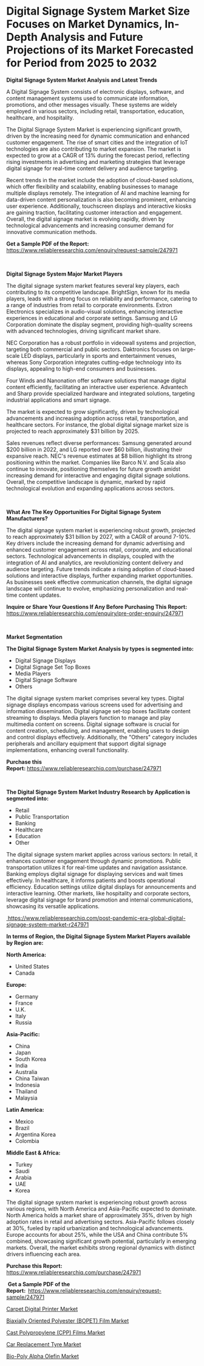 <p><h1>Digital Signage System Market Size Focuses on Market Dynamics, In-Depth Analysis and Future Projections of its Market Forecasted for Period from 2025 to 2032</h1></p><p><strong>Digital Signage System Market Analysis and Latest Trends</strong></p>
<p><p>A Digital Signage System consists of electronic displays, software, and content management systems used to communicate information, promotions, and other messages visually. These systems are widely employed in various sectors, including retail, transportation, education, healthcare, and hospitality. </p><p>The Digital Signage System Market is experiencing significant growth, driven by the increasing need for dynamic communication and enhanced customer engagement. The rise of smart cities and the integration of IoT technologies are also contributing to market expansion. The market is expected to grow at a CAGR of 13% during the forecast period, reflecting rising investments in advertising and marketing strategies that leverage digital signage for real-time content delivery and audience targeting.</p><p>Recent trends in the market include the adoption of cloud-based solutions, which offer flexibility and scalability, enabling businesses to manage multiple displays remotely. The integration of AI and machine learning for data-driven content personalization is also becoming prominent, enhancing user experience. Additionally, touchscreen displays and interactive kiosks are gaining traction, facilitating customer interaction and engagement. Overall, the digital signage market is evolving rapidly, driven by technological advancements and increasing consumer demand for innovative communication methods.</p></p>
<p><strong>Get a Sample PDF of the Report:&nbsp;</strong> <a href="https://www.reliableresearchiq.com/enquiry/request-sample/247971?utm_campaign=1082&utm_medium=2&utm_source=Github&utm_content=ia&utm_term=30032025&utm_id=digital-signage-system">https://www.reliableresearchiq.com/enquiry/request-sample/247971</a></p>
<p>&nbsp;</p>
<p><strong>Digital Signage System Major Market Players</strong></p>
<p><p>The digital signage system market features several key players, each contributing to its competitive landscape. BrightSign, known for its media players, leads with a strong focus on reliability and performance, catering to a range of industries from retail to corporate environments. Extron Electronics specializes in audio-visual solutions, enhancing interactive experiences in educational and corporate settings. Samsung and LG Corporation dominate the display segment, providing high-quality screens with advanced technologies, driving significant market share.</p><p>NEC Corporation has a robust portfolio in videowall systems and projection, targeting both commercial and public sectors. Daktronics focuses on large-scale LED displays, particularly in sports and entertainment venues, whereas Sony Corporation integrates cutting-edge technology into its displays, appealing to high-end consumers and businesses.</p><p>Four Winds and Nanonation offer software solutions that manage digital content efficiently, facilitating an interactive user experience. Advantech and Sharp provide specialized hardware and integrated solutions, targeting industrial applications and smart signage.</p><p>The market is expected to grow significantly, driven by technological advancements and increasing adoption across retail, transportation, and healthcare sectors. For instance, the global digital signage market size is projected to reach approximately $31 billion by 2025.</p><p>Sales revenues reflect diverse performances: Samsung generated around $200 billion in 2022, and LG reported over $60 billion, illustrating their expansive reach. NEC's revenue estimates at $8 billion highlight its strong positioning within the market. Companies like Barco N.V. and Scala also continue to innovate, positioning themselves for future growth amidst increasing demand for interactive and engaging digital signage solutions. Overall, the competitive landscape is dynamic, marked by rapid technological evolution and expanding applications across sectors.</p></p>
<p>&nbsp;</p>
<p><strong>What Are The Key Opportunities For Digital Signage System Manufacturers?</strong></p>
<p><p>The digital signage system market is experiencing robust growth, projected to reach approximately $31 billion by 2027, with a CAGR of around 7-10%. Key drivers include the increasing demand for dynamic advertising and enhanced customer engagement across retail, corporate, and educational sectors. Technological advancements in displays, coupled with the integration of AI and analytics, are revolutionizing content delivery and audience targeting. Future trends indicate a rising adoption of cloud-based solutions and interactive displays, further expanding market opportunities. As businesses seek effective communication channels, the digital signage landscape will continue to evolve, emphasizing personalization and real-time content updates.</p></p>
<p><strong>Inquire or Share Your Questions If Any Before Purchasing This Report:</strong> <a href="https://www.reliableresearchiq.com/enquiry/pre-order-enquiry/247971?utm_campaign=1082&utm_medium=2&utm_source=Github&utm_content=ia&utm_term=30032025&utm_id=digital-signage-system">https://www.reliableresearchiq.com/enquiry/pre-order-enquiry/247971</a></p>
<p>&nbsp;</p>
<p><strong>Market Segmentation</strong></p>
<p><strong>The Digital Signage System Market Analysis by types is segmented into:</strong></p>
<p><ul><li>Digital Signage Displays</li><li>Digital Signage Set Top Boxes</li><li>Media Players</li><li>Digital Signage Software</li><li>Others</li></ul></p>
<p><p>The digital signage system market comprises several key types. Digital signage displays encompass various screens used for advertising and information dissemination. Digital signage set-top boxes facilitate content streaming to displays. Media players function to manage and play multimedia content on screens. Digital signage software is crucial for content creation, scheduling, and management, enabling users to design and control displays effectively. Additionally, the "Others" category includes peripherals and ancillary equipment that support digital signage implementations, enhancing overall functionality.</p></p>
<p><strong>Purchase this Report:&nbsp;</strong><a href="https://www.reliableresearchiq.com/purchase/247971?utm_campaign=1082&utm_medium=2&utm_source=Github&utm_content=ia&utm_term=30032025&utm_id=digital-signage-system">https://www.reliableresearchiq.com/purchase/247971</a></p>
<p>&nbsp;</p>
<p><strong>The Digital Signage System Market Industry Research by Application is segmented into:</strong></p>
<p><ul><li>Retail</li><li>Public Transportation</li><li>Banking</li><li>Healthcare</li><li>Education</li><li>Other</li></ul></p>
<p><p>The digital signage system market applies across various sectors: In retail, it enhances customer engagement through dynamic promotions. Public transportation utilizes it for real-time updates and navigation assistance. Banking employs digital signage for displaying services and wait times effectively. In healthcare, it informs patients and boosts operational efficiency. Education settings utilize digital displays for announcements and interactive learning. Other markets, like hospitality and corporate sectors, leverage digital signage for brand promotion and internal communications, showcasing its versatile applications.</p></p>
<p><a href="https://www.reliableresearchiq.com/post-pandemic-era-global-digital-signage-system-market-r247971?utm_campaign=1082&utm_medium=2&utm_source=Github&utm_content=ia&utm_term=30032025&utm_id=digital-signage-system">&nbsp;https://www.reliableresearchiq.com/post-pandemic-era-global-digital-signage-system-market-r247971</a></p>
<p><strong>In terms of Region, the Digital Signage System Market Players available by Region are:</strong></p>
<p>
    <p> <strong> North America: </strong>
        <ul>
            <li>United States</li>
            <li>Canada</li>
        </ul>
        </p> 
    <p> <strong> Europe: </strong>
        <ul>
            <li>Germany</li>
            <li>France</li>
            <li>U.K.</li>
            <li>Italy</li>
            <li>Russia</li>
        </ul>
        </p> 
    <p> <strong> Asia-Pacific: </strong>
        <ul>
            <li>China</li>
            <li>Japan</li>
            <li>South Korea</li>
            <li>India</li>
            <li>Australia</li>
            <li>China Taiwan</li>
            <li>Indonesia</li>
            <li>Thailand</li>
            <li>Malaysia</li>
        </ul>
        </p> 
    <p> <strong> Latin America: </strong>
        <ul>
            <li>Mexico</li>
            <li>Brazil</li>
            <li>Argentina Korea</li>
            <li>Colombia</li>
        </ul>
        </p> 
    <p> <strong> Middle East & Africa: </strong>
        <ul>
            <li>Turkey</li>
            <li>Saudi</li>
            <li>Arabia</li>
            <li>UAE</li>
            <li>Korea</li>
        </ul>
    </p>
    </p>
<p><p>The digital signage system market is experiencing robust growth across various regions, with North America and Asia-Pacific expected to dominate. North America holds a market share of approximately 35%, driven by high adoption rates in retail and advertising sectors. Asia-Pacific follows closely at 30%, fueled by rapid urbanization and technological advancements. Europe accounts for about 25%, while the USA and China contribute 5% combined, showcasing significant growth potential, particularly in emerging markets. Overall, the market exhibits strong regional dynamics with distinct drivers influencing each area.</p></p>
<p><strong>Purchase this Report: </strong><a href="https://www.reliableresearchiq.com/purchase/247971?utm_campaign=1082&utm_medium=2&utm_source=Github&utm_content=ia&utm_term=30032025&utm_id=digital-signage-system">https://www.reliableresearchiq.com/purchase/247971</a></p>
<p>&nbsp;<strong>Get a Sample PDF of the Report:&nbsp;&nbsp;</strong><a href="https://www.reliableresearchiq.com/enquiry/request-sample/247971?utm_campaign=1082&utm_medium=2&utm_source=Github&utm_content=ia&utm_term=30032025&utm_id=digital-signage-system">https://www.reliableresearchiq.com/enquiry/request-sample/247971</a></p>
<p><strong></strong></p>
<p><p><a href="https://github.com/hayasiorover/Market-Research-Report-List-1/blob/main/carpet-digital-printer-market.md?utm_campaign=1082&utm_medium=2&utm_source=Github&utm_content=ia&utm_term=30032025&utm_id=digital-signage-system">Carpet Digital Printer Market</a></p><p><a href="https://github.com/makzzochil/Market-Research-Report-List-1/blob/main/biaxially-oriented-polyester-bopet-film-market.md?utm_campaign=1082&utm_medium=2&utm_source=Github&utm_content=ia&utm_term=30032025&utm_id=digital-signage-system">Biaxially Oriented Polyester (BOPET) Film Market</a></p><p><a href="https://github.com/janskudiony/Market-Research-Report-List-1/blob/main/cast-polypropylene-cpp-films-market.md?utm_campaign=1082&utm_medium=2&utm_source=Github&utm_content=ia&utm_term=30032025&utm_id=digital-signage-system">Cast Polypropylene (CPP) Films Market</a></p><p><a href="https://github.com/mronmizoe/Market-Research-Report-List-1/blob/main/car-replacement-tyre-market.md?utm_campaign=1082&utm_medium=2&utm_source=Github&utm_content=ia&utm_term=30032025&utm_id=digital-signage-system">Car Replacement Tyre Market</a></p><p><a href="https://github.com/gitfwelday/Market-Research-Report-List-1/blob/main/bio-poly-alpha-olefin-market.md?utm_campaign=1082&utm_medium=2&utm_source=Github&utm_content=ia&utm_term=30032025&utm_id=digital-signage-system">Bio-Poly Alpha Olefin Market</a></p></p>